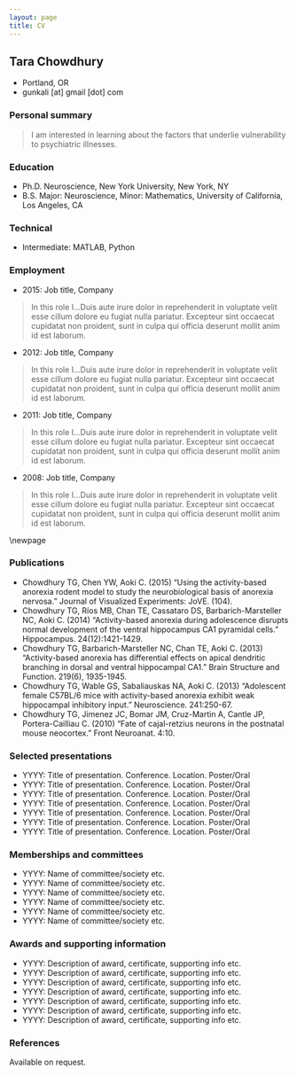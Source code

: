 ```yaml
---
layout: page
title: CV
---
```


## Tara Chowdhury

- Portland, OR
- gunkali [at] gmail [dot] com

### Personal summary

> I am interested in learning about the factors that underlie vulnerability to psychiatric illnesses. 

### Education

- Ph.D.    Neuroscience, New York University, New York, NY
- B.S.     Major: Neuroscience, Minor: Mathematics, University of California, Los Angeles, CA

### Technical

- Intermediate: MATLAB, Python

### Employment

- 2015: Job title, Company

> In this role I...Duis aute irure dolor in reprehenderit in voluptate velit esse cillum dolore eu fugiat nulla pariatur. Excepteur sint occaecat cupidatat non proident, sunt in culpa qui officia deserunt mollit anim id est laborum.

- 2012: Job title, Company

> In this role I...Duis aute irure dolor in reprehenderit in voluptate velit esse cillum dolore eu fugiat nulla pariatur. Excepteur sint occaecat cupidatat non proident, sunt in culpa qui officia deserunt mollit anim id est laborum.

- 2011: Job title, Company

> In this role I...Duis aute irure dolor in reprehenderit in voluptate velit esse cillum dolore eu fugiat nulla pariatur. Excepteur sint occaecat cupidatat non proident, sunt in culpa qui officia deserunt mollit anim id est laborum.

- 2008: Job title, Company

> In this role I...Duis aute irure dolor in reprehenderit in voluptate velit esse cillum dolore eu fugiat nulla pariatur. Excepteur sint occaecat cupidatat non proident, sunt in culpa qui officia deserunt mollit anim id est laborum.

\newpage

### Publications


- Chowdhury TG, Chen YW, Aoki C. (2015) “Using the activity-based anorexia rodent model to study the neurobiological basis of anorexia nervosa.” Journal of Visualized Experiments: JoVE. (104).
- Chowdhury TG, Ríos MB, Chan TE, Cassataro DS, Barbarich-Marsteller NC, Aoki C. (2014) “Activity-based anorexia during adolescence disrupts normal development of the ventral hippocampus CA1 pyramidal cells.” Hippocampus. 24(12):1421-1429.
- Chowdhury TG, Barbarich-Marsteller NC, Chan TE, Aoki C. (2013) “Activity-based anorexia has differential effects on apical dendritic branching in dorsal and ventral hippocampal CA1.” Brain Structure and Function. 219(6), 1935-1945.
- Chowdhury TG, Wable GS, Sabaliauskas NA, Aoki C. (2013) “Adolescent female C57BL/6 mice with activity-based anorexia exhibit weak hippocampal inhibitory input.” Neuroscience. 241:250-67.
- Chowdhury TG, Jimenez JC, Bomar JM, Cruz-Martin A, Cantle JP, Portera-Cailliau C. (2010) “Fate of cajal-retzius neurons in the postnatal mouse neocortex.” Front Neuroanat. 4:10.

### Selected presentations

- YYYY: Title of presentation. Conference. Location. Poster/Oral
- YYYY: Title of presentation. Conference. Location. Poster/Oral
- YYYY: Title of presentation. Conference. Location. Poster/Oral
- YYYY: Title of presentation. Conference. Location. Poster/Oral
- YYYY: Title of presentation. Conference. Location. Poster/Oral
- YYYY: Title of presentation. Conference. Location. Poster/Oral
- YYYY: Title of presentation. Conference. Location. Poster/Oral

### Memberships and committees

- YYYY: Name of committee/society etc.
- YYYY: Name of committee/society etc.
- YYYY: Name of committee/society etc.
- YYYY: Name of committee/society etc.
- YYYY: Name of committee/society etc.
- YYYY: Name of committee/society etc.

### Awards and supporting information

- YYYY: Description of award, certificate, supporting info etc.
- YYYY: Description of award, certificate, supporting info etc.
- YYYY: Description of award, certificate, supporting info etc.
- YYYY: Description of award, certificate, supporting info etc.
- YYYY: Description of award, certificate, supporting info etc.
- YYYY: Description of award, certificate, supporting info etc.
- YYYY: Description of award, certificate, supporting info etc.

### References

Available on request.
